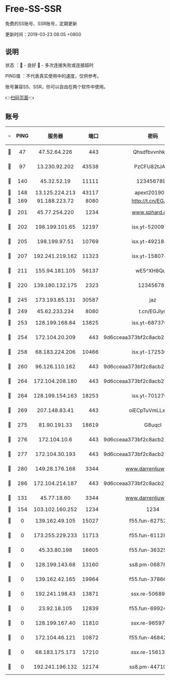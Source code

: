 # Free-SS-SSR

免费的SS账号、SSR账号，定期更新

更新时间：2019-03-23 08:05 +0800

## 说明

状态     ：🙂 - 良好 🙁 - 多次连接失败或连接超时

PING值   ：不代表真实使用中的速度，仅供参考。

账号兼容SS、SSR，你可以自由在两个软件中使用。

👉[扫码页面](https://liesauer.github.io/Free-SS-SSR/)👈

## 账号

|-|PING|服务器|端口|密码|加密方式|区域|
|:----:|:----:|:-----:|-----:|:----:|:----:|:----:|
|🙂|47|47.52.64.226|443|Qhsdfbvvnhkm1|aes-256-cfb|HK|
|🙂|97|13.230.92.202|43538|PzCFU82tJAdZ|aes-256-cfb|JP|
|🙂|140|45.32.52.19|11111|1234567890|aes-256-cfb|JP|
|🙂|148|13.125.224.213|43117|apext2019005|chacha20|KR|
|🙂|169|91.188.223.72|8080|http://t.cn/EGJIyrl|rc4-md5|RU|
|🙂|201|45.77.254.220|1234|www.sphard.com|aes-256-cfb|SG|
|🙂|202|198.199.101.65|12197|isx.yt-52009789|aes-256-cfb|US|
|🙂|205|198.199.97.51|10769|isx.yt-49218470|aes-256-cfb|US|
|🙂|207|192.241.219.162|11323|isx.yt-15807466|aes-256-cfb|US|
|🙂|211|155.94.181.105|56137|wE5^XH8Quw|aes-256-cfb|US|
|🙂|220|139.180.132.175|2323|123456789|aes-256-cfb|SG|
|🙂|245|173.193.85.131|30587|jaz|aes-256-cfb|US|
|🙂|249|45.62.233.234|8080|t.cn/EGJIyrl|rc4-md5|CA|
|🙂|253|128.199.168.84|13825|isx.yt-68737074|aes-256-cfb|SG|
|🙂|254|172.104.20.209|443|9d6cceaa373bf2c8acb22e60b6a58be6|aes-256-cfb|US|
|🙂|258|68.183.224.206|10466|isx.yt-17253007|aes-256-cfb|SG|
|🙂|260|96.126.110.162|443|9d6cceaa373bf2c8acb22e60b6a58be6|aes-256-cfb|US|
|🙂|264|172.104.208.180|443|9d6cceaa373bf2c8acb22e60b6a58be6|aes-256-cfb|US|
|🙂|264|128.199.154.163|18253|isx.yt-70127689|aes-256-cfb|SG|
|🙂|269|207.148.83.41|443|oiECpTuVmLLxk4Ts|aes-256-cfb|AU|
|🙂|275|81.90.191.33|18619|G8uqcl|aes-256-cfb|US|
|🙂|276|172.104.10.6|443|9d6cceaa373bf2c8acb22e60b6a58be6|aes-256-cfb|US|
|🙂|277|172.104.30.193|443|9d6cceaa373bf2c8acb22e60b6a58be6|aes-256-cfb|US|
|🙂|280|149.28.176.168|3344|www.darrenliuwei.com|aes-256-cfb|AU|
|🙂|286|172.104.214.187|443|9d6cceaa373bf2c8acb22e60b6a58be6|aes-256-cfb|US|
|🙂|131|45.77.18.60|3344|www.darrenliuwei.com|aes-256-cfb|JP|
|🙂|154|103.102.160.252|1234|1234|rc4-md5|JP|
|🙁|0|139.162.49.105|15027|f55.fun-62752281|aes-256-cfb|SG|
|🙁|0|173.255.229.233|11713|f55.fun-61128834|aes-256-cfb|US|
|🙁|0|45.33.80.198|16605|f55.fun-36325930|aes-256-cfb|US|
|🙁|0|128.199.143.68|13160|ss8.pm-06878602|aes-256-cfb|SG|
|🙁|0|139.162.42.165|19964|f55.fun-37866369|aes-256-cfb|SG|
|🙁|0|192.241.198.43|13871|ssx.re-50689980|aes-256-cfb|US|
|🙁|0|23.92.18.105|12839|f55.fun-69924830|aes-256-cfb|US|
|🙁|0|128.199.167.40|11810|ssx.re-96597838|aes-256-cfb|SG|
|🙁|0|172.104.46.121|10872|f55.fun-46842555|aes-256-cfb|SG|
|🙁|0|68.183.175.173|17210|ssx.re-15613310|aes-256-cfb|US|
|🙁|0|192.241.196.132|12174|ss8.pm-44710884|aes-256-cfb|US|
